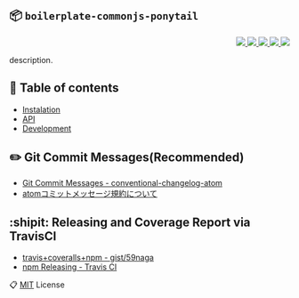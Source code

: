:package: `boilerplate-commonjs-ponytail`
---

<p align="right">
  <a href="https://npmjs.org/package/boilerplate-commonjs-ponytail">
    <img src="https://img.shields.io/npm/v/boilerplate-commonjs-ponytail.svg?style=flat-square">
  </a>
  <a href="https://travis-ci.org/59naga/boilerplate-commonjs-ponytail">
    <img src="http://img.shields.io/travis/59naga/boilerplate-commonjs-ponytail.svg?style=flat-square">
  </a>
  <a href="https://codeclimate.com/github/59naga/boilerplate-commonjs-ponytail/coverage">
    <img src="https://img.shields.io/codeclimate/github/59naga/boilerplate-commonjs-ponytail.svg?style=flat-square">
  </a>
  <a href="https://codeclimate.com/github/59naga/boilerplate-commonjs-ponytail">
    <img src="https://img.shields.io/codeclimate/coverage/github/59naga/boilerplate-commonjs-ponytail.svg?style=flat-square">
  </a>
  <a href="https://gemnasium.com/59naga/boilerplate-commonjs-ponytail">
    <img src="https://img.shields.io/gemnasium/59naga/boilerplate-commonjs-ponytail.svg?style=flat-square">
  </a>
</p>

description.

:bookmark: Table of contents
---
* [Instalation](./development/README.md#inbox_tray-installation)
* [API](./development/README.md#scroll-api)
* [Development](./development/README.md#wrench-development)

<!-- begin optional. please remove  -->

:pencil2: Git Commit Messages(Recommended)
---
* [Git Commit Messages - conventional-changelog-atom](https://github.com/conventional-changelog/conventional-changelog-atom/blob/master/convention.md)
* [atomコミットメッセージ規約について](https://github.com/59798/emoji-commit-and-releases#readme)

:shipit: Releasing and Coverage Report via TravisCI
---
* [travis+coveralls+npm - gist/59naga](https://gist.github.com/59naga/42278a7c9702411f506f#file-gistfile1-md)
* [npm Releasing - Travis CI](https://docs.travis-ci.com/user/deployment/npm)

<!-- end optional. please remove  -->

:clipboard: [MIT](http://59naga.mit-license.org/) License
